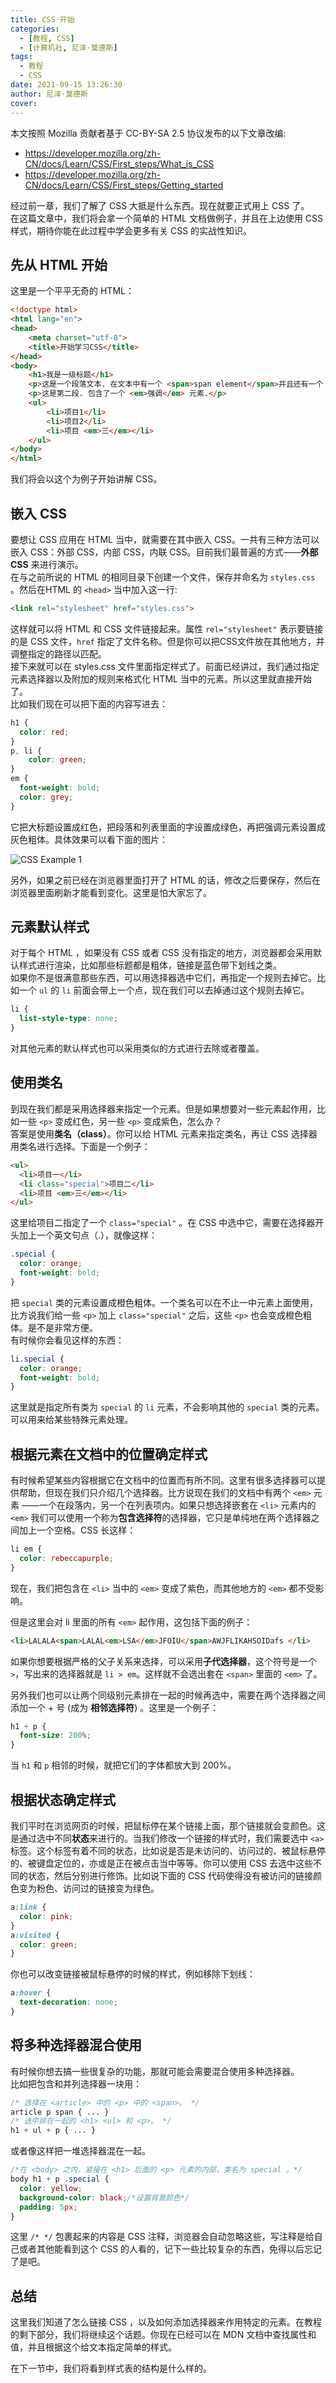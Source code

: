```yaml
---
title: CSS 开始
categories:
  - [教程, CSS]
  - [计算机社, 尼泽·莫德斯]
tags:
  - 教程
  - CSS
date: 2021-09-15 13:26:30
author: 尼泽·莫德斯
cover:
---
```


本文按照 Mozilla 贡献者基于 CC-BY-SA 2.5 协议发布的以下文章改编:

- <https://developer.mozilla.org/zh-CN/docs/Learn/CSS/First_steps/What_is_CSS>
- <https://developer.mozilla.org/zh-CN/docs/Learn/CSS/First_steps/Getting_started>

经过前一章，我们了解了 CSS 大抵是什么东西。现在就要正式用上 CSS 了。  
在这篇文章中，我们将会拿一个简单的 HTML 文档做例子，并且在上边使用 CSS 样式，期待你能在此过程中学会更多有关 CSS 的实战性知识。  

## 先从 HTML 开始

这里是一个平平无奇的 HTML：  

``` html
<!doctype html>
<html lang="en">
<head>
    <meta charset="utf-8">
    <title>开始学习CSS</title>
</head>
<body>
    <h1>我是一级标题</h1>
    <p>这是一个段落文本. 在文本中有一个 <span>span element</span>并且还有一个 <a href="http://example.com">链接</a>.</p>
    <p>这是第二段. 包含了一个 <em>强调</em> 元素.</p>
    <ul>
        <li>项目1</li>
        <li>项目2</li>
        <li>项目 <em>三</em></li>
    </ul>
</body>
</html>
```

我们将会以这个为例子开始讲解 CSS。  

## 嵌入 CSS

要想让 CSS 应用在 HTML 当中，就需要在其中嵌入 CSS。一共有三种方法可以嵌入 CSS：外部 CSS，内部 CSS，内联 CSS。目前我们最普遍的方式——**外部 CSS** 来进行演示。  
在与之前所说的 HTML 的相同目录下创建一个文件，保存并命名为 `styles.css` 。然后在HTML 的 `<head>` 当中加入这一行:  

``` html
<link rel="stylesheet" href="styles.css">
```

这样就可以将 HTML 和 CSS 文件链接起来。属性 `rel="stylesheet"` 表示要链接的是 CSS 文件，`href` 指定了文件名称。但是你可以把CSS文件放在其他地方，并调整指定的路径以匹配。  
接下来就可以在 styles.css 文件里面指定样式了。前面已经讲过，我们通过指定元素选择器以及附加的规则来格式化 HTML 当中的元素。所以这里就直接开始了。  
比如我们现在可以把下面的内容写进去：  

``` css
h1 {
  color: red;
}
p, li {
    color: green;
}
em {
  font-weight: bold;
  color: grey;
}
```

它把大标题设置成红色，把段落和列表里面的字设置成绿色，再把强调元素设置成灰色粗体。具体效果可以看下面的图片：  

![CSS Example 1](2_css_example.png)

另外，如果之前已经在浏览器里面打开了 HTML 的话，修改之后要保存，然后在浏览器里面刷新才能看到变化。这里是怕大家忘了。

## 元素默认样式

对于每个 HTML ，如果没有 CSS 或者 CSS 没有指定的地方，浏览器都会采用默认样式进行渲染，比如那些标题都是粗体，链接是蓝色带下划线之类。  
如果你不是很满意那些东西，可以用选择器选中它们，再指定一个规则去掉它。比如一个 `ul` 的 `li` 前面会带上一个点，现在我们可以去掉通过这个规则去掉它。  

``` css
li {
  list-style-type: none;
}
```

对其他元素的默认样式也可以采用类似的方式进行去除或者覆盖。

## 使用类名

到现在我们都是采用选择器来指定一个元素。但是如果想要对一些元素起作用，比如一些 `<p>` 变成红色，另一些 `<p>` 变成紫色，怎么办？  
答案是使用**类名（class）**。你可以给 HTML 元素来指定类名，再让 CSS 选择器用类名进行选择。下面是一个例子：

``` html
<ul>
  <li>项目一</li>
  <li class="special">项目二</li>
  <li>项目 <em>三</em></li>
</ul>
```

这里给项目二指定了一个 `class="special"` 。在 CSS 中选中它，需要在选择器开头加上一个英文句点（.），就像这样：

``` css
.special {
  color: orange;
  font-weight: bold;
}
```

把 `special` 类的元素设置成橙色粗体。一个类名可以在不止一中元素上面使用，比方说我们给一些 `<p>` 加上 `class="special"` 之后，这些 `<p>` 也会变成橙色粗体。是不是非常方便。  
有时候你会看见这样的东西：  

``` css
li.special {
  color: orange;
  font-weight: bold;
}
```
这里就是指定所有类为 `special` 的 `li` 元素，不会影响其他的 `special` 类的元素。可以用来给某些特殊元素处理。  

## 根据元素在文档中的位置确定样式

有时候希望某些内容根据它在文档中的位置而有所不同。这里有很多选择器可以提供帮助，但现在我们只介绍几个选择器。比方说现在我们的文档中有两个 `<em>` 元素 ——一个在段落内，另一个在列表项内。如果只想选择嵌套在 `<li>` 元素内的 `<em>` 我们可以使用一个称为**包含选择符**的选择器，它只是单纯地在两个选择器之间加上一个空格。CSS 长这样：  

``` css
li em {
  color: rebeccapurple;
}
```

现在，我们把包含在 `<li>` 当中的 `<em>` 变成了紫色，而其他地方的 `<em>` 都不受影响。  

但是这里会对 li 里面的所有 `<em>` 起作用，这包括下面的例子：

``` html
<li>LALALA<span>LALAL<em>LSA</em>JFOIU</span>AWJFLIKAHSOIDafs </li>
```

如果你想要根据严格的父子关系来选择，可以采用**子代选择器**，这个符号是一个 `>`，写出来的选择器就是 `li > em`。这样就不会选出套在 `<span>` 里面的 `<em>` 了。

另外我们也可以让两个同级别元素排在一起的时候再选中，需要在两个选择器之间添加一个 + 号 (成为 **相邻选择符**) 。这里是一个例子：

``` css
h1 + p {
  font-size: 200%;
}
```

当 `h1` 和 `p` 相邻的时候，就把它们的字体都放大到 200%。  

## 根据状态确定样式

我们平时在浏览网页的时候，把鼠标停在某个链接上面，那个链接就会变颜色。这是通过选中不同**状态**来进行的。当我们修改一个链接的样式时，我们需要选中 `<a>` 标签。这个标签有着不同的状态，比如说是否是未访问的、访问过的、被鼠标悬停的、被键盘定位的，亦或是正在被点击当中等等。你可以使用 CSS 去选中这些不同的状态，然后分别进行修饰。比如说下面的 CSS 代码使得没有被访问的链接颜色变为粉色、访问过的链接变为绿色。

``` css
a:link {
  color: pink;
}
a:visited {
  color: green;
}
```

你也可以改变链接被鼠标悬停的时候的样式，例如移除下划线：

``` css
a:hover {
  text-decoration: none;
}
```

## 将多种选择器混合使用

有时候你想去搞一些很复杂的功能，那就可能会需要混合使用多种选择器。  
比如把包含和并列选择器一块用：

``` css
/* 选择在 <article> 中的 <p> 中的 <span>。 */
article p span { ... }
/* 选中排在一起的 <h1> <ul> 和 <p>。 */
h1 + ul + p { ... }
```

或者像这样把一堆选择器混在一起。

``` css
/*在 <body> 之内，紧接在 <h1> 后面的 <p> 元素的内部，类名为 special 。*/
body h1 + p .special {
  color: yellow;
  background-color: black;/*设置背景颜色*/
  padding: 5px;
}
```

这里 `/* */` 包裹起来的内容是 CSS 注释，浏览器会自动忽略这些，写注释是给自己或者其他能看到这个 CSS 的人看的，记下一些比较复杂的东西，免得以后忘记了是吧。

## 总结

这里我们知道了怎么链接 CSS ，以及如何添加选择器来作用特定的元素。在教程的剩下部分，我们将继续这个话题。你现在已经可以在 MDN 文档中查找属性和值，并且根据这个给文本指定简单的样式。

在下一节中，我们将看到样式表的结构是什么样的。
